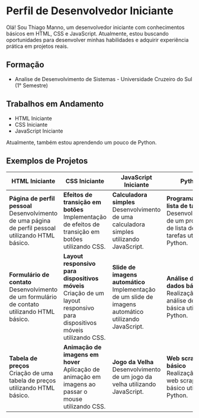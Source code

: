 # Perfil de Desenvolvedor Iniciante

Olá! Sou Thiago Manno, um desenvolvedor iniciante com conhecimentos básicos em HTML, CSS e JavaScript. Atualmente, estou buscando oportunidades para desenvolver minhas habilidades e adquirir experiência prática em projetos reais.

## Formação

- Analise de Desenvolvimento de Sistemas - Universidade Cruzeiro do Sul (1° Semestre)

## Trabalhos em Andamento

- HTML Iniciante
- CSS Iniciante
- JavaScript Iniciante

Atualmente, também estou aprendendo um pouco de Python.

## Exemplos de Projetos

| HTML Iniciante           | CSS Iniciante               | JavaScript Iniciante        | Python                      |
|--------------------------|-----------------------------|-----------------------------|-----------------------------|
| **Página de perfil pessoal**<br>Desenvolvimento de uma página de perfil pessoal utilizando HTML básico. | **Efeitos de transição em botões**<br>Implementação de efeitos de transição em botões utilizando CSS. | **Calculadora simples**<br>Desenvolvimento de uma calculadora simples utilizando JavaScript. | **Programa de lista de tarefas**<br>Desenvolvimento de um programa de lista de tarefas utilizando Python. |
| **Formulário de contato**<br>Desenvolvimento de um formulário de contato utilizando HTML básico. | **Layout responsivo para dispositivos móveis**<br>Criação de um layout responsivo para dispositivos móveis utilizando CSS. | **Slide de imagens automático**<br>Implementação de um slide de imagens automático utilizando JavaScript. | **Análise de dados básica**<br>Realização de análise de dados básica utilizando Python. |
| **Tabela de preços**<br>Criação de uma tabela de preços utilizando HTML básico. | **Animação de imagens em hover**<br>Aplicação de animação em imagens ao passar o mouse utilizando CSS. | **Jogo da Velha**<br>Desenvolvimento de um jogo da velha utilizando JavaScript. | **Web scraping básico**<br>Realização de web scraping básico utilizando Python. |

